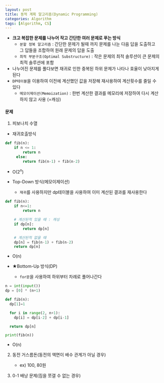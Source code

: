 ```yaml
---
layout: post
title: 동적 계획 알고리즘(Dynamic Programming)
categories: Algorithm
tags: [Algorithm, CS]
---
```


- **크고 복잡한 문제를 나누어 작고 간단한 여러 문제로 푸는 방식**
    - `분할 정복 알고리즘` : 간단한 문제가 될때 까지 문제를 나눈 다음 답을 도출하고 그 답들을 조합하여 원래 문제의 답을 도출
    - `최적 부분구조(Optimal Substructure)` : 작은 문제의 최적 솔루션이 큰 문제의 최적 솔루션에 포함
- 나누어진 문제를 풀다보면 재귀로 인한 중복된 하위 문제가 나타나 효율이 낮아지게 된다
- `DP테이블`을 이용하여 이전에 계산했던 값을 저장해 재사용하여 계산횟수를 줄일 수 있다
    - `메모이제이션(Memoization)` : 한번 계산한 결과를 메모리에 저장하여 다시 계산하지 않고 사용 (=캐싱)


#### 문제
1. 피보나치 수열

- 재귀호출방식
```python
def fib(n):
    if n <= 1: 
        return n
     else:
        return fib(n-1) + fib(n-2)
```
- O(2<sup>n</sup>)

- Top-Down 방식(메모이제이션)
  - `재귀`를 사용하지만 dp테이블을 사용하여 이미 계산된 결과를 재사용한다

```python
def fib(n):
    if n<=1:
        return n

    # 계산된적 있을 때 : 캐싱
    if dp[n]:
        return dp[n]

    # 계산된적 없을 때
    dp[n] = fib(n-1) + fib(n-2)
    return dp[n]
```
- O(n)

- ★Bottom-Up 방식(DP)
  - `for문`을 사용하여 하위부터 차례로 풀어나간다

```python
n = int(input())
dp = [0] * (n+1)

def fib(n):
  dp[1]=1

  for i in range(2, n+1):
    dp[i] = dp[i-2] + dp[i-1]

  return dp[n]

print(fib(n))
```
- O(n)


2. 동전 거스름돈(동전의 액면이 배수 관계가 아닐 경우)
   - ex) 100, 80원

3. 0-1 배낭 문제(짐을 쪼갤 수 없는 경우)